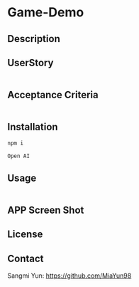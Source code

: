 # Game-Demo

## Description 


## UserStory 

```md


```

## Acceptance Criteria

```md

```

## Installation 

```md
npm i

Open AI 
```

## Usage 

```md

```

## APP Screen Shot 


## License 



## Contact 
Sangmi Yun: https://github.com/MiaYun98

